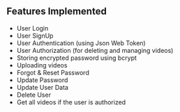 ## Features Implemented

- User Login
- User SignUp
- User Authentication (using Json Web Token)
- User Authorization (for deleting and managing videos)
- Storing encrypted password using bcrypt
- Uploading videos
- Forgot & Reset Password
- Update Password
- Update User Data
- Delete User
- Get all videos if the user is authorized
